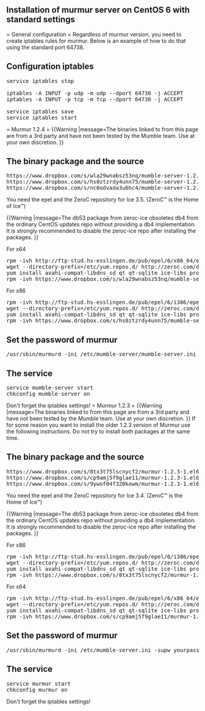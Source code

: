Installation of murmur server on CentOS 6 with standard settings
----
= General configuration =
Regardless of murmur version, you need to create iptables rules for murmur. Below is an example of how to do that using the standard port 64738.

## Configuration iptables 
<pre>
service iptables stop

iptables -A INPUT -p udp -m udp --dport 64738 -j ACCEPT
iptables -A INPUT -p tcp -m tcp --dport 64738 -j ACCEPT

service iptables save
service iptables start
</pre>

= Murmur 1.2.4 =
{{Warning
|message=The binaries linked to from this page are from a 3rd party and have not been tested by the Mumble team. Use at your own discretion.
}}
## The binary package and the source 
<pre>
https://www.dropbox.com/s/wla29wnabsz53nq/mumble-server-1.2.4-1.el6.x86_64.rpm
https://www.dropbox.com/s/hs0ztzrdy4unn75/mumble-server-1.2.4-1.el6.i686.rpm
https://www.dropbox.com/s/nc0odvada3u6hc4/mumble-server-1.2.4-1.el6.src.rpm
</pre>

You need the epel and the ZeroC repository for Ice 3.5. (ZeroC™ is the Home of Ice™)

{{Warning
|message=The db53 package from zeroc-ice obsoletes db4 from the ordinary CentOS updates repo without providing a db4 implementation. It is strongly recommended to disable the zeroc-ice repo after installing the packages.
}}

For x64

<pre>
rpm -ivh http://ftp-stud.hs-esslingen.de/pub/epel/6/x86_64/epel-release-6-8.noarch.rpm
wget --directory-prefix=/etc/yum.repos.d/ http://zeroc.com/download/Ice/3.5/el6/zeroc-ice-el6.repo
yum install avahi-compat-libdns_sd qt qt-sqlite ice-libs protobuf
rpm -ivh https://www.dropbox.com/s/wla29wnabsz53nq/mumble-server-1.2.4-1.el6.x86_64.rpm
</pre>

For x86
<pre>
rpm -ivh http://ftp-stud.hs-esslingen.de/pub/epel/6/i386/epel-release-6-8.noarch.rpm
wget --directory-prefix=/etc/yum.repos.d/ http://zeroc.com/download/Ice/3.5/el6/zeroc-ice-el6.repo
yum install avahi-compat-libdns_sd qt qt-sqlite ice-libs protobuf
rpm -ivh https://www.dropbox.com/s/hs0ztzrdy4unn75/mumble-server-1.2.4-1.el6.i686.rpm
</pre>

## Set the password of murmur 
<pre>
/usr/sbin/murmurd -ini /etc/mumble-server/mumble-server.ini -supw yourpassword
</pre>

## The service 
<pre>
service mumble-server start
chkconfig mumble-server on
</pre>

Don't forget the iptables settings!
= Murmur 1.2.3 =
{{Warning
|message=The binaries linked to from this page are from a 3rd party and have not been tested by the Mumble team. Use at your own discretion.
}}
If for some reason you want to install the older 1.2.3 version of Murmur use the following instructions. Do not try to install both packages at the same time.

## The binary package and the source 

<pre>
https://www.dropbox.com/s/8tx3t75lscnycf2/murmur-1.2.3-1.el6.i686.rpm
https://www.dropbox.com/s/cp9amj5f9glae11/murmur-1.2.3-1.el6.x86_64.rpm
https://www.dropbox.com/s/9ywof04f320kowm/murmur-1.2.3-1.el6.src.rpm
</pre>

You need the epel and the ZeroC repository for Ice 3.4. (ZeroC™ is the Home of Ice™)

{{Warning
|message=The db53 package from zeroc-ice obsoletes db4 from the ordinary CentOS updates repo without providing a db4 implementation. It is strongly recommended to disable the zeroc-ice repo after installing the packages.
}}

For x86

<pre>
rpm -ivh http://ftp-stud.hs-esslingen.de/pub/epel/6/i386/epel-release-6-8.noarch.rpm
wget --directory-prefix=/etc/yum.repos.d/ http://zeroc.com/download/Ice/3.4/rhel6/zeroc-ice-rhel6.repo
yum install avahi-compat-libdns_sd qt qt-sqlite ice-libs protobuf
rpm -ivh https://www.dropbox.com/s/8tx3t75lscnycf2/murmur-1.2.3-1.el6.i686.rpm
</pre>

For x64

<pre>
rpm -ivh http://ftp-stud.hs-esslingen.de/pub/epel/6/x86_64/epel-release-6-8.noarch.rpm
wget --directory-prefix=/etc/yum.repos.d/ http://zeroc.com/download/Ice/3.4/rhel6/zeroc-ice-rhel6.repo
yum install avahi-compat-libdns_sd qt qt-sqlite ice-libs protobuf
rpm -ivh https://www.dropbox.com/s/cp9amj5f9glae11/murmur-1.2.3-1.el6.x86_64.rpm
</pre>

## Set the password of murmur 
<pre>
/usr/sbin/murmurd -ini /etc/mumble-server.ini -supw yourpassword
</pre>

## The service 
<pre>
service murmur start
chkconfig murmur on
</pre>

Don't forget the iptables settings!

